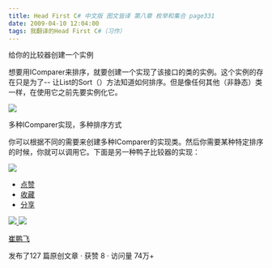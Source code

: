```yaml
---
title: Head First C# 中文版 图文皆译 第八章 枚举和集合 page331
date: 2009-04-10 12:04:00
tags: 我翻译的Head First C#（习作）
---
```

给你的比较器创建一个实例

  

想要用IComparer来排序，就要创建一个实现了该接口的类的实例。这个实例的存在只是为了--
让List的Sort（）方法知道如何排序。但是像任何其他（非静态）类一样，在使用它之前先要实例化它。

  

![](https://p-blog.csdn.net/images/p_blog_csdn_net/cuipengfei1/EntryImages/20090410/2009-04-10_11-43-30.jpg)

多种IComparer实现，多种排序方式

  

你可以根据不同的需要来创建多种IComparer的实现类。然后你需要某种特定排序的时候，你就可以调用它。下面是另一种鸭子比较器的实现：

  

![](https://p-blog.csdn.net/images/p_blog_csdn_net/cuipengfei1/EntryImages/20090410/2009-04-10_11-51-44.jpg)

  * [ 点赞  ](javascript:;)
  * [ 收藏  ](javascript:;)
  * [ 分享 ](javascript:;)

[ ![](https://profile.csdnimg.cn/5/2/5/3_cuipengfei1)
![](https://g.csdnimg.cn/static/user-reg-year/1x/11.png)
](https://blog.csdn.net/cuipengfei1)

[ 崔鹏飞 ](https://blog.csdn.net/cuipengfei1)

发布了127 篇原创文章  ·  获赞 8  ·  访问量 74万+

